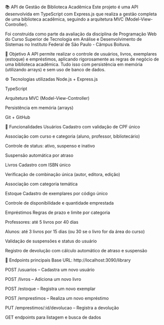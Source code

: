 📚 API de Gestão de Biblioteca Acadêmica
Este projeto é uma API desenvolvida em TypeScript com Express.js que realiza a gestão completa de uma biblioteca acadêmica, seguindo a arquitetura MVC (Model-View-Controller).

Foi construída como parte da avaliação da disciplina de Programação Web do Curso Superior de Tecnologia em Análise e Desenvolvimento de Sistemas no Instituto Federal de São Paulo - Câmpus Boituva.

🎯 Objetivo
A API permite realizar o controle de usuários, livros, exemplares (estoque) e empréstimos, aplicando rigorosamente as regras de negócio de uma biblioteca acadêmica. Tudo isso com persistência em memória (utilizando arrays) e sem uso de banco de dados.

⚙️ Tecnologias utilizadas
Node.js + Express.js

TypeScript

Arquitetura MVC (Model-View-Controller)

Persistência em memória (arrays)

Git + GitHub

🧱 Funcionalidades
Usuários
Cadastro com validação de CPF único

Associação com curso e categoria (aluno, professor, bibliotecário)

Controle de status: ativo, suspenso e inativo

Suspensão automática por atraso

Livros
Cadastro com ISBN único

Verificação de combinação única (autor, editora, edição)

Associação com categoria temática

Estoque
Cadastro de exemplares por código único

Controle de disponibilidade e quantidade emprestada

Empréstimos
Regras de prazo e limite por categoria

Professores: até 5 livros por 40 dias

Alunos: até 3 livros por 15 dias (ou 30 se o livro for da área do curso)

Validação de suspensões e status do usuário

Registro de devolução com cálculo automático de atraso e suspensão

🔁 Endpoints principais
Base URL: http://localhost:3090/library

POST /usuarios – Cadastra um novo usuário

POST /livros – Adiciona um novo livro

POST /estoque – Registra um novo exemplar

POST /emprestimos – Realiza um novo empréstimo

PUT /emprestimos/:id/devolucao – Registra a devolução

GET endpoints para listagem e busca de dados